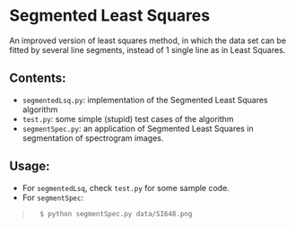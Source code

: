 Segmented Least Squares
====

An improved version of least squares method, in which the data set can be fitted by several line segments, instead of 1 single line as in Least Squares.

Contents:
------

* `segmentedLsq.py`: implementation of the Segmented Least Squares algorithm
* `test.py`: some simple (stupid) test cases of the algorithm
* `segmentSpec.py`: an application of Segmented Least Squares in segmentation of spectrogram images.

Usage:
------

* For `segmentedLsq`, check `test.py` for some sample code.
* For `segmentSpec`:

>       $ python segmentSpec.py data/SI648.png
